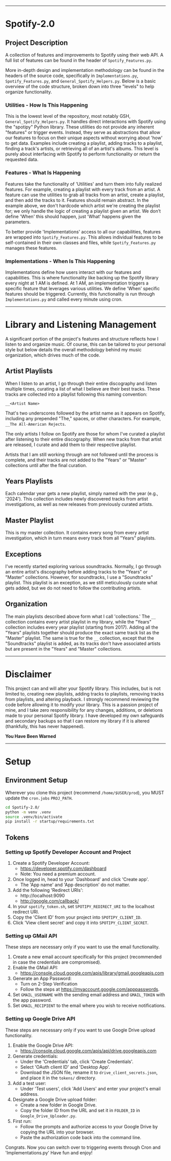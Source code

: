 ***
# Spotify-2.0

## Project Description
A collection of features and improvements to Spotify using their web API. A full list of features can be found in the header of `Spotify_Features.py`.

More in-depth design and implementation methodology can be found in the headers of the source code, specifically in `Implementations.py`, `Spotify_Features.py`, and `General_Spotify_Helpers.py`. Below is a basic overview of the code structure, broken down into three "levels" to help organize functionality.

### Utilities - How Is This Happening
This is the lowest level of the repository, most notably GSH, `General_Spotify_Helpers.py`. It handles direct interactions with Spotify using the "spotipy" Python library. These utilities do not provide any inherent "features" or trigger events. Instead, they serve as abstractions that allow our features to focus on their unique aspects without worrying about 'how' to get data. Examples include creating a playlist, adding tracks to a playlist, finding a track's artists, or retrieving all of an artist's albums. This level is purely about interfacing with Spotify to perform functionality or return the requested data.

### Features - What Is Happening
Features take the functionality of 'Utilities' and turn them into fully realized features. For example, creating a playlist with every track from an artist. A feature can use the utilities to grab all tracks from an artist, create a playlist, and then add the tracks to it. Features should remain abstract. In the example above, we don't hardcode which artist we're creating the playlist for; we only handle the logic of creating a playlist given an artist. We don’t define 'When' this should happen, just 'What' happens given the parameters.

To better provide 'Implementations' access to all our capabilities, features are wrapped into `Spotify_Features.py`. This allows individual features to be self-contained in their own classes and files, while `Spotify_Features.py` manages these features.

### Implementations - When Is This Happening
Implementations define how users interact with our features and capabilities. This is where functionality like backing up the Spotify library every night at 1 AM is defined. At 1 AM, an implementation triggers a specific feature that leverages various utilities. We define 'When' specific features should be triggered. Currently, this functionality is run through `Implementations.py` and called every minute using cron.
___
# Library and Listening Management
A significant portion of the project's features and structure reflects how I listen to and organize music. Of course, this can be tailored to your personal style but below details the overall methodology behind my music organization, which drives much of the code.

## Artist Playlists
When I listen to an artist, I go through their entire discography and listen multiple times, curating a list of what I believe are their best tracks. These tracks are collected into a playlist following this naming convention:
```
__<Artist Name>
```
That's two underscores followed by the artist name as it appears on Spotify, including any prepended "The," spaces, or other characters. For example, `__The All-American Rejects`.

The only artists I follow on Spotify are those for whom I've curated a playlist after listening to their entire discography. When new tracks from that artist are released, I curate and add them to their respective playlist.

Artists that I am still working through are not followed until the process is complete, and their tracks are not added to the "Years" or "Master" collections until after the final curation.

## Years Playlists
Each calendar year gets a new playlist, simply named with the year (e.g., '2024'). This collection includes newly discovered tracks from artist investigations, as well as new releases from previously curated artists.

## Master Playlist
This is my master collection. It contains every song from every artist investigation, which in turn means every track from all "Years" playlists.

## Exceptions
I've recently started exploring various soundtracks. Normally, I go through an entire artist's discography before adding tracks to the "Years" or "Master" collections. However, for soundtracks, I use a "Soundtracks" playlist. This playlist is an exception, as we still meticulously curate what gets added, but we do not need to follow the contributing artists.

## Organization
The main playlists described above form what I call 'collections.' The `__` collection contains every artist playlist in my library, while the "Years" collection includes every year playlist (starting from 2017). Adding all the "Years" playlists together should produce the exact same track list as the "Master" playlist. The same is true for the `__` collection, except that the "Soundtracks" playlist is added, as its tracks don't have associated artists but are present in the "Years" and "Master" collections.

___
# Disclaimer
This project can and will alter your Spotify library. This includes, but is not limited to, creating new playlists, adding tracks to playlists, removing tracks from playlists, and altering playback. I strongly recommend reviewing the code before allowing it to modify your library. This is a passion project of mine, and I take zero responsibility for any changes, additions, or deletions made to your personal Spotify library. I have developed my own safeguards and secondary backups so that I can restore my library if it is altered (thankfully, this has never happened).

**You Have Been Warned**

___
# Setup

## Environment Setup
Wherever you clone this project (recommend `/home/$USER/prod`), you MUST update the `cron.jobs` `PROJ_PATH`.

```bash
cd Spotify-2.0/
python -m venv .venv 
source .venv/bin/activate
pip install -r startup/requirements.txt
```

## Tokens

### Setting up Spotify Developer Account and Project

1. Create a Spotify Developer Account:
    - https://developer.spotify.com/dashboard 
    - Note: You need a premium account.
2. Once logged in, head to your 'Dashboard' and click 'Create app'.
    - The 'App name' and 'App description' do not matter.
3. Add the following 'Redirect URIs':
    - http://localhost:9090
    - http://google.com/callback/
4. In your `spotify_token.sh`, set `SPOTIPY_REDIRECT_URI` to the localhost redirect URI.
5. Copy the 'Client ID' from your project into `SPOTIPY_CLIENT_ID`.
6. Click 'View client secret' and copy it into `SPOTIPY_CLIENT_SECRET`.

### Setting up GMail API
These steps are necessary only if you want to use the email functionality.

1. Create a new email account specifically for this project (recommended in case the credentials are compromised).
2. Enable the GMail API:
    - https://console.cloud.google.com/apis/library/gmail.googleapis.com
3. Generate an App Password:
    - Turn on 2-Step Verification
    - Follow the steps at https://myaccount.google.com/apppasswords.
4. Set `GMAIL_USERNAME` with the sending email address and `GMAIL_TOKEN` with the app password.
5. Set `GMAIL_RECIPIENT` to the email where you wish to receive notifications.

### Setting up Google Drive API
These steps are necessary only if you want to use Google Drive upload functionality.

1. Enable the Google Drive API:
    - https://console.cloud.google.com/apis/api/drive.googleapis.com
2. Generate credentials:
    - Under the 'Credentials' tab, click 'Create Credentials'.
    - Select 'OAuth client ID' and 'Desktop App'.
    - Download the JSON file, rename it to `drive_client_secrets.json`, and place it in the `tokens/` directory.
3. Add a test user:
    - Under 'Test users', click 'Add Users' and enter your project's email address.
4. Designate a Google Drive upload folder:
    - Create a new folder in Google Drive.
    - Copy the folder ID from the URL and set it in `FOLDER_ID` in `Google_Drive_Uploader.py`.
5. First run:
    - Follow the prompts and authorize access to your Google Drive by copying the URL into your browser. 
    - Paste the authorization code back into the command line.

Congrats. Now you can switch over to triggering events through Cron and 'Implementations.py' Have fun and enjoy!